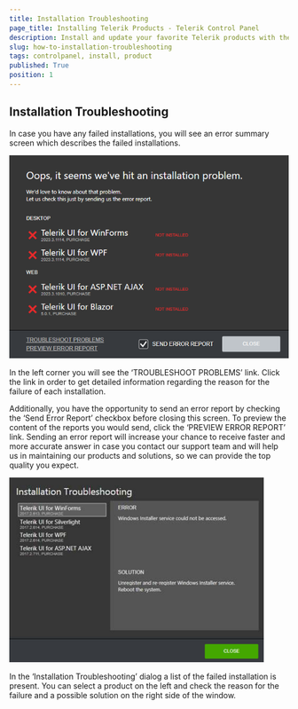 ```yaml
---
title: Installation Troubleshooting
page_title: Installing Telerik Products - Telerik Control Panel
description: Install and update your favorite Telerik products with the Telerik Control Panel.
slug: how-to-installation-troubleshooting
tags: controlpanel, install, product
published: True
position: 1 
---
```


## Installation Troubleshooting

In case you have any failed installations, you will see an error summary screen which describes the failed
installations.

![Installation Troubleshooting Telerik Control Panel](images/installation-troubleshooting-telerik-control-panel.png)

In the left corner you will see the ‘TROUBLESHOOT PROBLEMS’ link. Click the link in order to get detailed information regarding the reason for the failure of each installation.

Additionally, you have the opportunity to send an error report by checking the ‘Send Error Report’ checkbox before closing this screen. To preview the content of the reports you would send, click the ‘PREVIEW ERROR REPORT’ link. Sending an error report will increase your chance to receive faster and more accurate answer in case you contact our support team and will help us in maintaining our products and solutions, so we can provide the top quality you expect.

![Details Troubleshooting Telerik Control Panel](images/details-troubleshooting-telerik-control-panel.png)

In the ‘Installation Troubleshooting’ dialog a list of the failed installation is present. You can select a product on the left and check the reason for the failure and a possible solution on the right side of the window.
